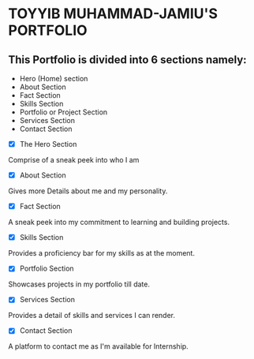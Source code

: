 # TOYYIB MUHAMMAD-JAMIU'S PORTFOLIO

## This Portfolio is divided into 6 sections namely:

- Hero (Home) section
- About Section
- Fact Section
- Skills Section
- Portfolio or Project Section
- Services Section
- Contact Section

* [x] The Hero Section

Comprise of a sneak peek into who I am

- [x] About Section

Gives more Details about me and my personality.

- [x] Fact Section

A sneak peek into my commitment to learning and building projects.

- [x] Skills Section

Provides a proficiency bar for my skills as at the moment.

- [x] Portfolio Section

Showcases projects in my portfolio till date.

- [x] Services Section

Provides a detail of skills and services I can render.

- [x] Contact Section

A platform to contact me as I'm available for Internship.
